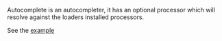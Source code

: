 Autocomplete is an autocompleter, it has an optional processor which will resolve against the loaders installed processors.

See the [example](https://subschema.github.io/subschema/#/Autocomplete)
